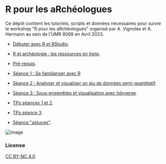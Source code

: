 #  R pour les aRchéologues
<base target="_blank">

Ce dépôt contient les tutoriels, scripts et données nécessaires pour suivre le workshop "R pour les aRchéologues" organisé par A. Vignoles et A. Hermann au sein de l'UMR 8068 en Avril 2023.  

- [Débuter avec R et RStudio](debuter_avec_R.html).  
- [R et archéologie : les ressources en ligne](ressources-en-ligne.html).  
- [Pré-requis](seance-0_pre-requis.html).  
- [Séance 1 : Se familiariser avec R](seance-1.html)   
- [Séance 2 : Analyser et visualiser un jeu de données semi-quantitatif](seance-2.html).  
- [Séance 3 : Sous-ensembles et visualisation avec tidyverse](seance-3.html).  
- [TPs séances 1 et 2](TP-1-2.html).  
- [TPs séance 3](TP-3.html).  

- [Séance "astuces"](seance-astuces.html).  

![image](poster.png)

### License
[CC BY-NC 4.0](https://creativecommons.org/licenses/by-nc/4.0/)
